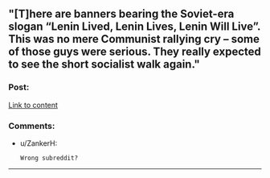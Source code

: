 ## "[T]here are banners bearing the Soviet-era slogan “Lenin Lived, Lenin Lives, Lenin Will Live”. This was no mere Communist rallying cry – some of those guys were serious. They really expected to see the short socialist walk again."

### Post:

[Link to content]()

### Comments:

- u/ZankerH:
  ```
  Wrong subreddit?
  ```

---

